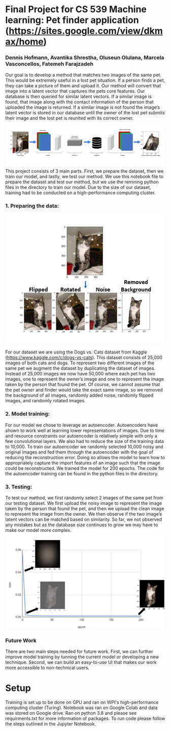 # Final Project for CS 539 Machine learning: Pet finder application (https://sites.google.com/view/dkmax/home)
### Dennis Hofmann, Avantika Shrestha, Oluseun Olulana, Marcela Vasconcellos, Fatemeh Farajzadeh

Our goal is to develop a method that matches two images of the same pet. This would be extremely useful in a lost pet situation. If a person finds a pet, they can take a picture of them and upload it. Our method will convert that image into a latent vector that captures the pets core features. Our database is then queried for similar latent vectors. If a similar image is found, that image along with the contact information of the person that uploaded the image is returned. If a similar image is not found the image’s latent vector is stored in our database until the owner of the lost pet submits their image and the lost pet is reunited with its correct owner.

![Alt text](https://github.com/dhofmann34/CS539_Machine_Learning_Final_Project/blob/main/img/framework.jpg "Framework")

This project consists of 3 main parts. First, we prepare the dataset, then we train our model, and lastly, we test our method. We use this notebook file to prepare the dataset and test our method, but we use the remining python files in the directory to train our model. Due to the size of our dataset, training had to be conducted on a high-performance computing cluster.

### 1. <b>Preparing the data:</b>
![Alt text](https://github.com/dhofmann34/CS539_Machine_Learning_Final_Project/blob/main/img/data_processing.jpg "Data Augmentation")

For our dataset we are using the Dogs vs. Cats dataset from Kaggle (https://www.kaggle.com/c/dogs-vs-cats). This dataset consists of 25,000 images of both cats and dogs. To represent two different images of the same pet we augment the dataset by duplicating the dataset of images. Instead of 25,000 images we now have 50,000 where each pet has two images, one to represent the owner’s image and one to represent the image taken by the person that found the pet. Of course, we cannot assume that the pet owner and finder would take the exact same image, so we removed the background of all images, randomly added noise, randomly flipped images, and randomly rotated images.

### 2. <b>Model training:</b>
For our model we chose to leverage an autoencoder. Autoencoders have shown to work well at learning lower representations of images. Due to time and resource constraints our autoencoder is relatively simple with only a few convolutional layers. We also had to reduce the size of the training data to 10,000. To train our autoencoder we randomly selected 10,000 noisy and original images and fed them through the autoencoder with the goal of reducing the reconstruction error. Doing so allows the model to learn how to appropriately capture the import features of an image such that the image could be reconstructed. We trained the model for 200 epochs. The code for the autoencoder training can be found in the python files in the directory.

### 3. <b>Testing:</b>
To test our method, we first randomly select 2 images of the same pet from our testing dataset. We first upload the noisy image to represent the image taken by the person that found the pet, and then we upload the clean image to represent the image from the owner. We then observe if the two image’s latent vectors can be matched based on similarity. So far, we not observed any mistakes but as the database size continues to grow we may have to make our model more complex. 

![Alt text](https://github.com/dhofmann34/CS539_Machine_Learning_Final_Project/blob/main/img/train.jpg "Training")

### Future Work
There are two main steps needed for future work. First, we can further improve model training by tunning the current model or developing a new technique. Second, we can build an easy-to-use UI that makes our work more accessible to non-technical users. 

# Setup
Training is set up to be done on GPU and ran on WPI's high-performance computing cluster (Turing). Notebook was ran on Google Colab and data was stored on Google drive. Ran on python 3.8 and please see requirments.txt for more information of packages. To run code please follow the steps outlined in the Jupyter Notebook.
